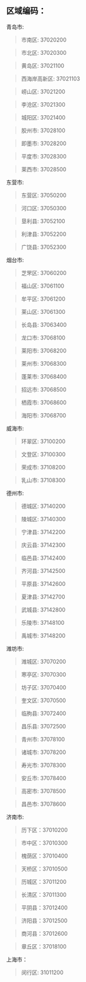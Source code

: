  ## 区域编码：


青岛市:

 > 市南区: 37020200



 > 市北区: 37020300



 > 黄岛区: 37021100



 > 西海岸高新区: 37021103



 > 崂山区: 37021200



 > 李沧区: 37021300



 > 城阳区: 37021400



 > 胶州市: 37028100



 > 即墨市: 37028200



 > 平度市: 37028300



 > 莱西市: 37028500



东营市:

 > 东营区: 37050200



 > 河口区: 37050300



 > 垦利县: 37052100



 > 利津县: 37052200



 > 广饶县: 37052300



烟台市:

 > 芝罘区: 37060200



 > 福山区: 37061100



 > 牟平区: 37061200



 > 莱山区: 37061300



 > 长岛县: 37063400



 > 龙口市: 37068100



 > 莱阳市: 37068200



 > 莱州市: 37068300



 > 蓬莱市: 37068400



 > 招远市: 37068500



 > 栖霞市: 37068600



 > 海阳市: 37068700



威海市:

 > 环翠区: 37100200



 > 文登区: 37100300



 > 荣成市: 37108200



 > 乳山市: 37108300



德州市:

 > 德城区: 37140200



 > 陵城区: 37140300



 > 宁津县: 37142200



 > 庆云县: 37142300



 > 临邑县: 37142400



 > 齐河县: 37142500



 > 平原县: 37142600



 > 夏津县: 37142700



 > 武城县: 37142800



 > 乐陵市: 37148100



 > 禹城市: 37148200



潍坊市:

 > 潍城区: 37070200



 > 寒亭区: 37070300



 > 坊子区: 37070400



 > 奎文区: 37070500



 > 临朐县: 37072400



 > 昌乐县: 37072500



 > 青州市: 37078100



 > 诸城市: 37078200



 > 寿光市: 37078300



 > 安丘市: 37078400



 > 高密市: 37078500



 > 昌邑市: 37078600

济南市:

 > 历下区：37010200

 > 市中区：37010300

 > 槐荫区：37010400

 > 天桥区：37010500

 > 历城区：37011200

 > 长清区：37011300

 > 平阴县：37012400

 > 济阳县：37012500

 > 商河县：37012600

 > 章丘区：37018100

上海市：

 > 闵行区: 31011200







